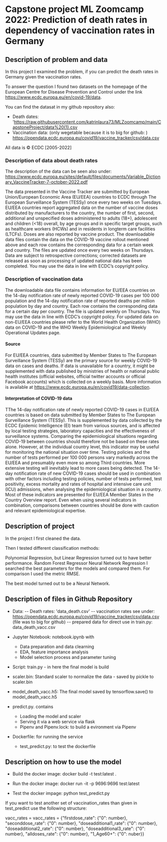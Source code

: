 # Capstone project ML Zoomcamp 2022: Prediction of death rates in dependency of vaccination rates in Germany
## Description of problem and data
In this project I examined the problem, if you can predict the death rates in Germany given the vaccination rates.

To answer the question I found two datasets on the homepage of the European Centre for Disease Prevention and Control under the link https://www.ecdc.europa.eu/en/covid-19/data.  

You can find the datasat in my github repository also: 
- Death dates: 'https://raw.githubusercontent.com/katrinlaura73/MLZoomcamp/main/CapstoneProject/data%20(1).csv
- Vaccination data:  (only wegetable because it is to big for github: ) https://opendata.ecdc.europa.eu/covid19/vaccine_tracker/csv/data.csv

All data is © ECDC [2005-2022]

### Description of data about death rates

The description of the data can be seen also under: https://www.ecdc.europa.eu/sites/default/files/documents/Variable_Dictionary_VaccineTracker-7-october-2022.pdf

The data presented in the Vaccine Tracker are submitted by European Union/European Economic Area (EU/EEA) countries to ECDC through The European Surveillance
System (TESSy) once every two weeks on Tuesdays. EU/EEA countries report aggregated data on the number of vaccine doses distributed by manufacturers to the country,
the number of first, second, additional and unspecified doses administered to adults (18+), adolescent and children (<18) overall, by age groups and in specific 
target groups, such as healthcare workers (HCWs) and in residents in longterm care facilities (LTCFs). Doses are also reported by vaccine product. 
The downloadable data files contain the data on the COVID-19 vaccine rollout mentioned above and each row contains the corresponding data for a certain week 
and country. The files are updated once every two weeks on Thursdays. Data are subject to retrospective corrections; corrected datasets are released as soon 
as processing of updated national data has been completed. You may use the data in line with ECDC’s copyright policy.

### Description of vaccination data
The downloadable data file contains information for EU/EEA countries on the 14-day notification
rate of newly reported COVID-19 cases per 100 000 population and the 14-day notification rate of
reported deaths per million population by day and country. Each row contains the corresponding
data for a certain day per country. The file is updated weekly on Thursdays. You may use the data in
line with ECDC’s copyright policy.
For updated data on non-EU/EEA countries please refer to the World Health Organization (WHO)
data on COVID-19 and the WHO Weekly Epidemiological and Weekly Operational Updates page.

#### Source

For EU/EEA countries, data submitted by Member States to The European Surveillance System
(TESSy) are the primary source for weekly COVID-19 data on cases and deaths. If data is unavailable for
a country, it might be supplemented with data published by ministries of health or national public
health institutes (official websites, official twitter accounts or official Facebook accounts) which is
collected on a weekly basis. More information is available at https://www.ecdc.europa.eu/en/covid19/data-collection.

#### Interpretation of COVID-19 data

TThe 14-day notification rate of newly reported COVID-19 cases in EU/EEA countries is based on data
submitted by Member States to The European Surveillance System (TESSy). This is supplemented by
data collected by the ECDC Epidemic Intelligence (EI) team from various sources, and is affected by
local testing strategies, laboratory capacities and the effectiveness of surveillance systems. Comparing
the epidemiological situations regarding COVID-19 between countries should therefore not be based
on these rates alone. However, at the individual country level, this indicator may be useful for
monitoring the national situation over time.
Testing policies and the number of tests performed per 100 000 persons vary markedly across the
EU/EEA and presumably even more so among Third countries. More extensive testing will inevitably
lead to more cases being detected.
The 14-day notification rate of new COVID-19 cases should be used in combination with other factors
including testing policies, number of tests performed, test positivity, excess mortality and rates of
hospital and intensive care unit (ICU) admissions, when analysing the epidemiological situation in a
country. Most of these indicators are presented for EU/EEA Member States in the Country Overview
report. Even when using several indicators in combination, comparisons between countries should be
done with caution and relevant epidemiological expertise.

## Description of project
In the project I first cleaned the data.

Then I tested different classification methods:

Polynomial Regression, but Linear Regression turned out to have better performance.
Random Forest Regressor
Neural Network Regression
I searched the best parameters for the models and compared them. For comparison I used the metric RMSE.

The best model turned out to be a Neural Network.

## Description of files in Github Repository
- Data: 
  -- Death rates: 'data_death.csv'
  -- vaccination rates see under: https://opendata.ecdc.europa.eu/covid19/vaccine_tracker/csv/data.csv (file was to big for github)
  -- prepared data for direct use in train.py: data_death_vacc.csv


- Jupyter Notebook: notebook.ipynb with
  - Data preparation and data clearning
  - EDA, feature importance analysis
  - Model selection process and parameter tuning

- Script: train.py - in here the final model is build

- scaler.bin: Standard scaler to normalize the data - saved by pickle to scaler.bin
- model_death_vacc.h5: The final model saved by tensorflow.save() to model_death_vacc.h5

- predict.py. contains
  - Loading the model and scaler
  - Serving it via a web service via flask
  - Pipenv and Pipenv.lock: to build a evironment via Pipenv

- Dockerfile: for running the service

  - test_predict.py: to test the dockerfile

## Description on how to use the model

- Build the docker image: docker build -t test:latest .

- Run the docker image: docker run -it -p 9696:9696 test:latest

- Test the docker impage: python test_predict.py

If you want to test another set of vaccination_rates than given in test_predict use the following structure:

vacc_rates = vacc_rates = {"firstdose_rate": {"0": number},
            "seconddose_rate": {"0": number},
            "doseadditional1_rate": {"0": number},
            "doseadditional2_rate": {"0": number},
            "doseadditional3_rate": {"0": number},
            "alldoses_rate": {"0": number},
            "1_Age60+": {"0": nuber}}

